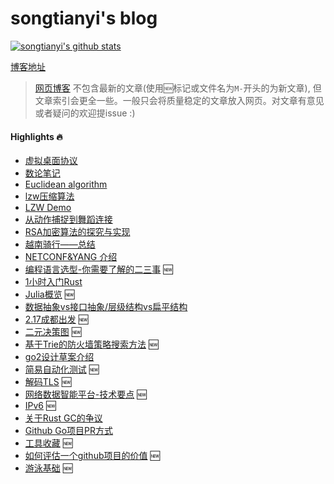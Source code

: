 # songtianyi's blog

[![songtianyi's github stats](https://github-readme-stats.vercel.app/api?username=songtianyi&show_icons=true)](https://github.com/anuraghazra/github-readme-stats)

[博客地址](https://songtianyi.info) 

>  [网页博客](songtianyi.info) 不包含最新的文章(使用:new:标记或文件名为`M-`开头的为新文章), 但文章索引会更全一些。一般只会将质量稳定的文章放入网页。对文章有意见或者疑问的欢迎提issue :)

#### Highlights :fire:
* [虚拟桌面协议](https://songtianyi.github.io/pages/vdi/004-vdi.html)
* [数论笔记](https://songtianyi.github.io/pages/acm/001-acm.html)
* [Euclidean algorithm](https://songtianyi.github.io/pages/acm/010-acm.html)
* [lzw压缩算法](https://songtianyi.github.io/pages/comp/001-comp.html)
* [LZW Demo](https://songtianyi.github.io/pages/comp/003-comp.html)
* [从动作捕捉到舞蹈连接](https://songtianyi.github.io/pages/comp/002-comp.html)
* [RSA加密算法的探究与实现](https://songtianyi.github.io/pages/secure/001-secure.html)
* [越南骑行——总结](https://songtianyi.github.io/pages/life/vietnam-summary.html)
* [NETCONF&YANG 介绍](https://songtianyi.github.io/pages/programming/netconf-and-yang-introduction.html)
* [编程语言选型-你需要了解的二三事](mds/techniques/M-how-to-choose-your-programming-language.md) :new:
* [1小时入门Rust](songtianyi.info/pages/programmig/getting-started-with-rust-in-1-hour.html)
* [Julia概览](mds/techniques/M-julia-overview.md) :new:
* [数据抽象vs接口抽象/层级结构vs扁平结构](http://songtianyi.info/pages/programming/data-abstraction-vs-interface-abstraction-and-hierarchy-structure-vs-flat-structure.html)
* [2.17成都出发](mds/life/M-cycling-tour-of-318.md) :new:
* [二元决策图](mds/techniques/M-binary-decision-diagram.md) :new:
* [基于Trie的防火墙策略搜索方法](mds/techniques/M-trie-based-firewall-policy-searching.md) :new:
* [go2设计草案介绍](songtianyi.info/pages/programming/go2-design-draft-introduction.html)
* [简易自动化测试](mds/techniques/M-simple-automated-testing.md) :new:
* [解码TLS](mds/techniques/M-decrypt-tls.md) :new:
* [网络数据智能平台-技术要点](mds/techniques/M-network-data-intelligence-techniques-review.md) :new:
* [IPv6](mds/techniques/M-ipv6.md) :new:
* [关于Rust GC的争议](https://songtianyi.github.io/pages/programming/is-rust-garbage-collected.html)
* [Github Go项目PR方式](songtianyi.info/pages/programming/pr-steps-for-github-go-projects.html)
* [工具收藏](mds/techniques/M-collection-of-tools.md) :new:
* [如何评估一个github项目的价值](mds/techniques/M-how-to-evalute-github-project.md) :new:
* [游泳基础](mds/life/swimming-basics.md) 🆕
